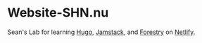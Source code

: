 # Website-SHN.nu

Sean's Lab for learning [Hugo](https://gohugo.io/), [Jamstack](https://jamstack.org/), and [Forestry](https://forestry.io/) on [Netlify](https://www.netlify.com/).
